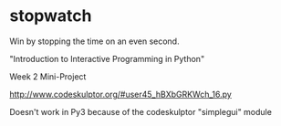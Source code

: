 # stopwatch
Win by stopping the time on an even second.

"Introduction to Interactive Programming in Python"

Week 2 Mini-Project

http://www.codeskulptor.org/#user45_hBXbGRKWch_16.py

Doesn't work in Py3 because of the codeskulptor "simplegui" module
